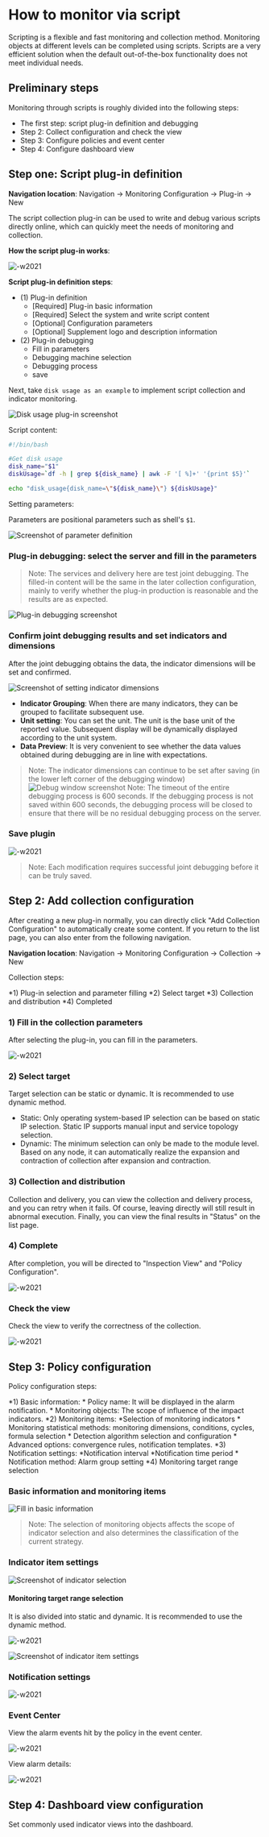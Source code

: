 # How to monitor via script

Scripting is a flexible and fast monitoring and collection method. Monitoring objects at different levels can be completed using scripts. Scripts are a very efficient solution when the default out-of-the-box functionality does not meet individual needs.

## Preliminary steps

Monitoring through scripts is roughly divided into the following steps:

* The first step: script plug-in definition and debugging
* Step 2: Collect configuration and check the view
* Step 3: Configure policies and event center
* Step 4: Configure dashboard view

## Step one: Script plug-in definition

**Navigation location**: Navigation → Monitoring Configuration → Plug-in → New

The script collection plug-in can be used to write and debug various scripts directly online, which can quickly meet the needs of monitoring and collection.

**How the script plug-in works**:

![-w2021](media/15769080736217.jpg)

**Script plug-in definition steps**:

* (1) Plug-in definition
     * [Required] Plug-in basic information
     * [Required] Select the system and write script content
     * [Optional] Configuration parameters
     * [Optional] Supplement logo and description information
* (2) Plug-in debugging
     * Fill in parameters
     * Debugging machine selection
     * Debugging process
     * save

Next, take `disk usage as an example` to implement script collection and indicator monitoring.

![Disk usage plug-in screenshot](media/15833951960344.jpg)

Script content:

```bash
#!/bin/bash

#Get disk usage
disk_name="$1"
diskUsage=`df -h | grep ${disk_name} | awk -F '[ %]+' '{print $5}'`

echo "disk_usage{disk_name=\"${disk_name}\"} ${diskUsage}"
```

Setting parameters:

Parameters are positional parameters such as shell's `$1`.

![Screenshot of parameter definition](media/15795359812413.jpg)


### Plug-in debugging: select the server and fill in the parameters

> Note: The services and delivery here are test joint debugging. The filled-in content will be the same in the later collection configuration, mainly to verify whether the plug-in production is reasonable and the results are as expected.

![Plug-in debugging screenshot](media/15833954908600.jpg)

### Confirm joint debugging results and set indicators and dimensions

After the joint debugging obtains the data, the indicator dimensions will be set and confirmed.

![Screenshot of setting indicator dimensions](media/15833956164126.jpg)

* **Indicator Grouping**: When there are many indicators, they can be grouped to facilitate subsequent use.
* **Unit setting**: You can set the unit. The unit is the base unit of the reported value. Subsequent display will be dynamically displayed according to the unit system.
* **Data Preview**: It is very convenient to see whether the data values obtained during debugging are in line with expectations.

> Note: The indicator dimensions can continue to be set after saving (in the lower left corner of the debugging window)
> ![Debug window screenshot](media/15833958304147.jpg)
> Note: The timeout of the entire debugging process is 600 seconds. If the debugging process is not saved within 600 seconds, the debugging process will be closed to ensure that there will be no residual debugging process on the server.

### Save plugin

![-w2021](media/15795333851539.jpg)

> Note: Each modification requires successful joint debugging before it can be truly saved.

## Step 2: Add collection configuration

After creating a new plug-in normally, you can directly click "Add Collection Configuration" to automatically create some content. If you return to the list page, you can also enter from the following navigation.

**Navigation location**: Navigation → Monitoring Configuration → Collection → New

Collection steps:

*1) Plug-in selection and parameter filling
*2) Select target
*3) Collection and distribution
*4) Completed

### 1) Fill in the collection parameters

After selecting the plug-in, you can fill in the parameters.

![-w2021](media/15795335324256.jpg)

### 2) Select target

Target selection can be static or dynamic. It is recommended to use dynamic method.

* Static: Only operating system-based IP selection can be based on static IP selection. Static IP supports manual input and service topology selection.
* Dynamic: The minimum selection can only be made to the module level. Based on any node, it can automatically realize the expansion and contraction of collection after expansion and contraction.

### 3) Collection and distribution

Collection and delivery, you can view the collection and delivery process, and you can retry when it fails. Of course, leaving directly will still result in abnormal execution. Finally, you can view the final results in "Status" on the list page.

### 4) Complete

After completion, you will be directed to "Inspection View" and "Policy Configuration".

![-w2021](media/15795343310324.jpg)

### Check the view

Check the view to verify the correctness of the collection.

![-w2021](media/15795345126810.jpg)

## Step 3: Policy configuration

Policy configuration steps:

*1) Basic information:
     * Policy name: It will be displayed in the alarm notification.
     * Monitoring objects: The scope of influence of the impact indicators.
*2) Monitoring items:
     *Selection of monitoring indicators
     * Monitoring statistical methods: monitoring dimensions, conditions, cycles, formula selection
     * Detection algorithm selection and configuration
     * Advanced options: convergence rules, notification templates.
*3) Notification settings:
     *Notification interval
     *Notification time period
     * Notification method: Alarm group setting
*4) Monitoring target range selection

### Basic information and monitoring items

![Fill in basic information](media/15833966792804.jpg)

> Note: The selection of monitoring objects affects the scope of indicator selection and also determines the classification of the current strategy.

### Indicator item settings

![Screenshot of indicator selection](media/15833967379533.jpg)

#### Monitoring target range selection

It is also divided into static and dynamic. It is recommended to use the dynamic method.

![-w2021](media/15795355374829.jpg)

![Screenshot of indicator item settings](media/15833967895707.jpg)

### Notification settings

![-w2021](media/15833968260066.jpg)

### Event Center

View the alarm events hit by the policy in the event center.

![-w2021](media/15795356641882.jpg)

View alarm details:

![-w2021](media/15795356836020.jpg)

## Step 4: Dashboard view configuration

Set commonly used indicator views into the dashboard.